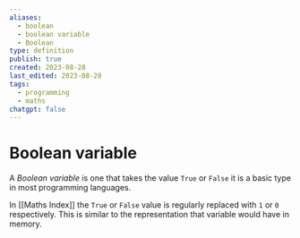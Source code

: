 ```yaml
---
aliases:
  - boolean
  - boolean variable
  - Boolean
type: definition
publish: true
created: 2023-08-28
last_edited: 2023-08-28
tags:
  - programming
  - maths
chatgpt: false
---
```

# Boolean variable

A *Boolean variable* is one that takes the value `True` or `False` it is a basic type in most programming languages.

In [[Maths Index]] the `True` or `False` value is regularly replaced with `1` or `0` respectively. This is similar to the representation that variable would have in memory. 
